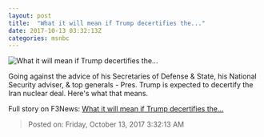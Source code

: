 ```yaml
---
layout: post
title:  "What it will mean if Trump decertifies the..."
date: 2017-10-13 03:32:13Z
categories: msnbc
---
```


![What it will mean if Trump decertifies the...](http://media1.s-nbcnews.com/j/MSNBC/Components/Video/201710/2017-10-13T03-00-12-533Z--1280x720.video_1067x600.jpg)

Going against the advice of his Secretaries of Defense & State, his National Security adviser, & top generals - Pres. Trump is expected to decertify the Iran nuclear deal. Here's what that means.


Full story on F3News: [What it will mean if Trump decertifies the...](http://www.f3nws.com/n/TRaTuG)

> Posted on: Friday, October 13, 2017 3:32:13 AM
